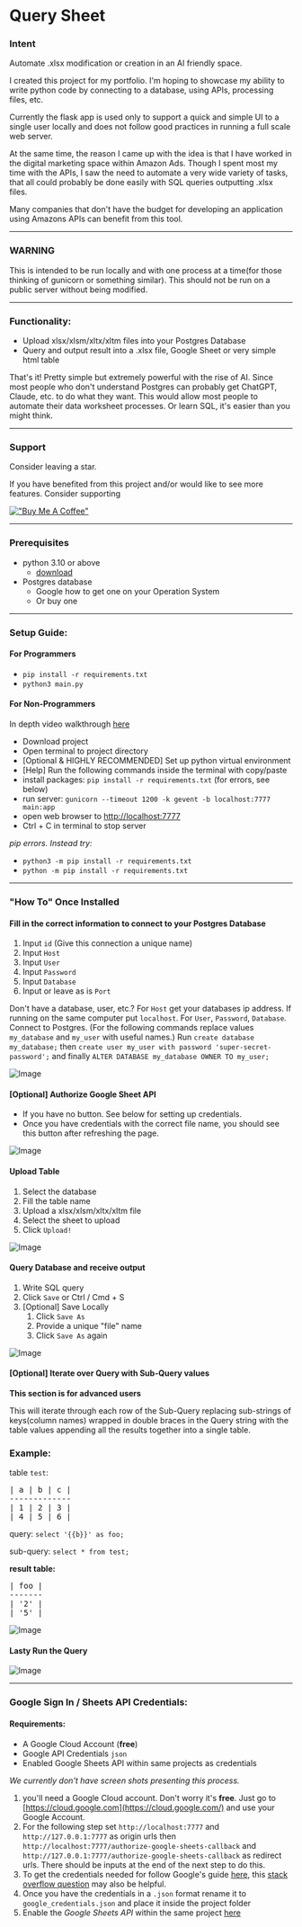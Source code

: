 # Query Sheet

### Intent

Automate .xlsx modification or creation in an AI friendly space.

I created this project for my portfolio. 
I'm hoping to showcase my ability to write python code 
by connecting to a database, using APIs, processing files, etc.

Currently the flask app is used only to support a quick and simple UI to a single user locally 
and does not follow good practices in running a full scale web server.

At the same time, the reason I came up with the idea 
is that I have worked in the digital marketing space within Amazon Ads.
Though I spent most my time with the APIs, I saw the need to automate a very wide variety of tasks, 
that all could probably be done easily with SQL queries 
outputting .xlsx files. 

Many companies that don't have the budget for 
developing an application using Amazons APIs
can benefit from this tool.

---

### WARNING
This is intended to be run locally and with one process at a time(for those thinking of gunicorn or something similar). 
This should not be run on a public server without being modified.

---

### Functionality:
* Upload xlsx/xlsm/xltx/xltm files into your Postgres Database
* Query and output result into a .xlsx file, Google Sheet or very simple html table

That's it! Pretty simple but extremely powerful with the rise of AI.
Since most people who don't understand Postgres can probably get ChatGPT, Claude, etc.
to do what they want. 
This would allow most people to automate their data worksheet processes. 
Or learn SQL, it's easier than you might think.

---

### Support

Consider leaving a star.

If you have benefited from this project and/or would like to see more features. Consider supporting

[!["Buy Me A Coffee"](https://www.buymeacoffee.com/assets/img/custom_images/orange_img.png)](https://buymeacoffee.com/daniel.olson)

--- 

### Prerequisites
* python 3.10 or above 
  * [download](https://www.python.org/downloads/)
* Postgres database 
  * Google how to get one on your Operation System
  * Or buy one

---

### Setup Guide:

#### For Programmers
* `pip install -r requirements.txt` 
* `python3 main.py`

#### For Non-Programmers
In depth video walkthrough [here](https://youtu.be/8famBM3nqXw)
* Download project
* Open terminal to project directory
* [Optional & HIGHLY RECOMMENDED] Set up python virtual environment
* [Help] Run the following commands inside the terminal with copy/paste
* install packages: `pip install -r requirements.txt` (for errors, see below)
* run server: `gunicorn --timeout 1200 -k gevent -b localhost:7777 main:app`
* open web browser to [http://localhost:7777](http://127.0.0.1:7777)
* Ctrl + C in terminal to stop server

_pip errors. Instead try:_ 
* `python3 -m pip install -r requirements.txt` 
* `python -m pip install -r requirements.txt`


---

### "How To" Once Installed

#### Fill in the correct information to connect to your Postgres Database

1. Input `id` (Give this connection a unique name)
2. Input `Host`
3. Input `User`
4. Input `Password`
5. Input `Database`
6. Input or leave as is `Port`


Don't have a database, user, etc.? 
For `Host` get your databases ip address. If running on the same computer put `localhost`.
For `User`, `Password`, `Database`. 
Connect to Postgres.
(For the following commands replace values `my_database` and `my_user` with useful names.)
Run `create database my_database;` 
then `create user my_user with password 'super-secret-password';`
and finally `ALTER DATABASE my_database OWNER TO my_user;`


![Image](screenshots/Create%20Database.png)

#### [Optional] Authorize Google Sheet API 

* If you have no button. See below for setting up credentials. 
* Once you have credentials with the correct file name, you should see this button after refreshing the page.

![Image](screenshots/Authorize%20Google.png)

#### Upload Table
1. Select the database
2. Fill the table name
3. Upload a xlsx/xlsm/xltx/xltm file
4. Select the sheet to upload
5. Click `Upload!`

![Image](screenshots/Upload%20Table.png)

#### Query Database and receive output

1. Write SQL query
2. Click `Save` or Ctrl / Cmd + S
3. [Optional] Save Locally
   1. Click `Save As`
   2. Provide a unique "file" name
   3. Click `Save As` again

![Image](screenshots/Query%20Section.png)

#### [Optional] Iterate over Query with Sub-Query values

**This section is for advanced users**

This will iterate through each row of the Sub-Query
replacing sub-strings of keys(column names) wrapped in double braces 
in the Query string with the table values
appending all the results together into a single table.

### Example:

table `test`:

<pre>
| a | b | c |
-------------
| 1 | 2 | 3 |
| 4 | 5 | 6 |
</pre>


query: `select '{{b}}' as foo;`

sub-query: `select * from test;`

**result table:**

<pre>
| foo |
-------
| '2' |
| '5' |
</pre>

![Image](screenshots/Advanced%20Sub-Query.png)

#### Lasty Run the Query

![Image](screenshots/Run%20Query.png)

---

### Google Sign In / Sheets API Credentials:

#### Requirements:

* A Google Cloud Account (**free**)
* Google API Credentials `json`
* Enabled Google Sheets API within same projects as credentials

_We currently don't have screen shots presenting this process._

1. you'll need a Google Cloud account. Don't worry it's **free**. Just go to [https://cloud.google.com](https://cloud.google.com/) and use your Google Account.
2. For the following step set `http://localhost:7777` and `http://127.0.0.1:7777` as origin urls then `http://localhost:7777/authorize-google-sheets-callback` and `http://127.0.0.1:7777/authorize-google-sheets-callback` as redirect urls. There should be inputs at the end of the next step to do this.
2. To get the credentials needed for  follow Google's guide [here](https://developers.google.com/workspace/guides/create-credentials), this [stack overflow question](https://stackoverflow.com/questions/58460476/where-to-find-credentials-json-for-google-api-client) may also be helpful.
3. Once you have the credentials in a `.json` format rename it to `google_credentials.json` and place it inside the project folder
4. Enable the _Google Sheets API_ within the same project [here](https://console.cloud.google.com/marketplace/product/google/sheets.googleapis.com)









<!-- 
   ![Image](https://fastly.picsum.photos/id/4/5000/3333.jpg?hmac=ghf06FdmgiD0-G4c9DdNM8RnBIN7BO0-ZGEw47khHP4)
-->
